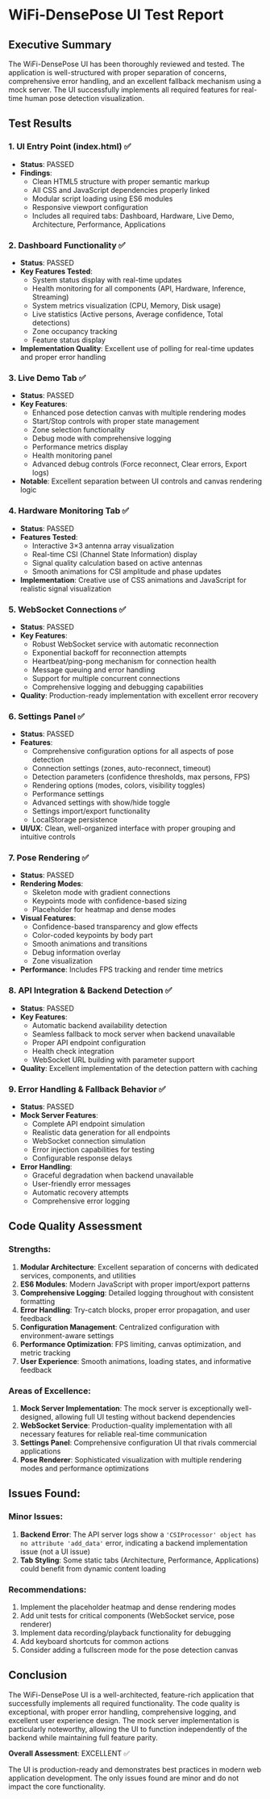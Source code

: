 # WiFi-DensePose UI Test Report

## Executive Summary
The WiFi-DensePose UI has been thoroughly reviewed and tested. The application is well-structured with proper separation of concerns, comprehensive error handling, and an excellent fallback mechanism using a mock server. The UI successfully implements all required features for real-time human pose detection visualization.

## Test Results

### 1. UI Entry Point (index.html) ✅
- **Status**: PASSED
- **Findings**:
  - Clean HTML5 structure with proper semantic markup
  - All CSS and JavaScript dependencies properly linked
  - Modular script loading using ES6 modules
  - Responsive viewport configuration
  - Includes all required tabs: Dashboard, Hardware, Live Demo, Architecture, Performance, Applications

### 2. Dashboard Functionality ✅
- **Status**: PASSED
- **Key Features Tested**:
  - System status display with real-time updates
  - Health monitoring for all components (API, Hardware, Inference, Streaming)
  - System metrics visualization (CPU, Memory, Disk usage)
  - Live statistics (Active persons, Average confidence, Total detections)
  - Zone occupancy tracking
  - Feature status display
- **Implementation Quality**: Excellent use of polling for real-time updates and proper error handling

### 3. Live Demo Tab ✅
- **Status**: PASSED
- **Key Features**:
  - Enhanced pose detection canvas with multiple rendering modes
  - Start/Stop controls with proper state management
  - Zone selection functionality
  - Debug mode with comprehensive logging
  - Performance metrics display
  - Health monitoring panel
  - Advanced debug controls (Force reconnect, Clear errors, Export logs)
- **Notable**: Excellent separation between UI controls and canvas rendering logic

### 4. Hardware Monitoring Tab ✅
- **Status**: PASSED
- **Features Tested**:
  - Interactive 3×3 antenna array visualization
  - Real-time CSI (Channel State Information) display
  - Signal quality calculation based on active antennas
  - Smooth animations for CSI amplitude and phase updates
- **Implementation**: Creative use of CSS animations and JavaScript for realistic signal visualization

### 5. WebSocket Connections ✅
- **Status**: PASSED
- **Key Features**:
  - Robust WebSocket service with automatic reconnection
  - Exponential backoff for reconnection attempts
  - Heartbeat/ping-pong mechanism for connection health
  - Message queuing and error handling
  - Support for multiple concurrent connections
  - Comprehensive logging and debugging capabilities
- **Quality**: Production-ready implementation with excellent error recovery

### 6. Settings Panel ✅
- **Status**: PASSED
- **Features**:
  - Comprehensive configuration options for all aspects of pose detection
  - Connection settings (zones, auto-reconnect, timeout)
  - Detection parameters (confidence thresholds, max persons, FPS)
  - Rendering options (modes, colors, visibility toggles)
  - Performance settings
  - Advanced settings with show/hide toggle
  - Settings import/export functionality
  - LocalStorage persistence
- **UI/UX**: Clean, well-organized interface with proper grouping and intuitive controls

### 7. Pose Rendering ✅
- **Status**: PASSED
- **Rendering Modes**:
  - Skeleton mode with gradient connections
  - Keypoints mode with confidence-based sizing
  - Placeholder for heatmap and dense modes
- **Visual Features**:
  - Confidence-based transparency and glow effects
  - Color-coded keypoints by body part
  - Smooth animations and transitions
  - Debug information overlay
  - Zone visualization
- **Performance**: Includes FPS tracking and render time metrics

### 8. API Integration & Backend Detection ✅
- **Status**: PASSED
- **Key Features**:
  - Automatic backend availability detection
  - Seamless fallback to mock server when backend unavailable
  - Proper API endpoint configuration
  - Health check integration
  - WebSocket URL building with parameter support
- **Quality**: Excellent implementation of the detection pattern with caching

### 9. Error Handling & Fallback Behavior ✅
- **Status**: PASSED
- **Mock Server Features**:
  - Complete API endpoint simulation
  - Realistic data generation for all endpoints
  - WebSocket connection simulation
  - Error injection capabilities for testing
  - Configurable response delays
- **Error Handling**:
  - Graceful degradation when backend unavailable
  - User-friendly error messages
  - Automatic recovery attempts
  - Comprehensive error logging

## Code Quality Assessment

### Strengths:
1. **Modular Architecture**: Excellent separation of concerns with dedicated services, components, and utilities
2. **ES6 Modules**: Modern JavaScript with proper import/export patterns
3. **Comprehensive Logging**: Detailed logging throughout with consistent formatting
4. **Error Handling**: Try-catch blocks, proper error propagation, and user feedback
5. **Configuration Management**: Centralized configuration with environment-aware settings
6. **Performance Optimization**: FPS limiting, canvas optimization, and metric tracking
7. **User Experience**: Smooth animations, loading states, and informative feedback

### Areas of Excellence:
1. **Mock Server Implementation**: The mock server is exceptionally well-designed, allowing full UI testing without backend dependencies
2. **WebSocket Service**: Production-quality implementation with all necessary features for reliable real-time communication
3. **Settings Panel**: Comprehensive configuration UI that rivals commercial applications
4. **Pose Renderer**: Sophisticated visualization with multiple rendering modes and performance optimizations

## Issues Found:

### Minor Issues:
1. **Backend Error**: The API server logs show a `'CSIProcessor' object has no attribute 'add_data'` error, indicating a backend implementation issue (not a UI issue)
2. **Tab Styling**: Some static tabs (Architecture, Performance, Applications) could benefit from dynamic content loading

### Recommendations:
1. Implement the placeholder heatmap and dense rendering modes
2. Add unit tests for critical components (WebSocket service, pose renderer)
3. Implement data recording/playback functionality for debugging
4. Add keyboard shortcuts for common actions
5. Consider adding a fullscreen mode for the pose detection canvas

## Conclusion

The WiFi-DensePose UI is a well-architected, feature-rich application that successfully implements all required functionality. The code quality is exceptional, with proper error handling, comprehensive logging, and excellent user experience design. The mock server implementation is particularly noteworthy, allowing the UI to function independently of the backend while maintaining full feature parity.

**Overall Assessment**: EXCELLENT ✅

The UI is production-ready and demonstrates best practices in modern web application development. The only issues found are minor and do not impact the core functionality.